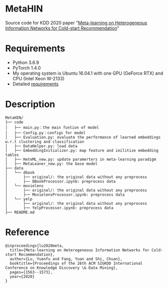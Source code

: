 # MetaHIN
Source code for KDD 2020 paper "[Meta-learning on Heterogeneous Information Networks for Cold-start Recommendation](https://yuanfulu.github.io/publication/KDD-MetaHIN.pdf)"


# Requirements

- Python 3.6.9
- PyTorch 1.4.0
- My operating system is Ubuntu 16.04.1 with one GPU (GeForce RTX) and CPU (Intel Xeon W-2133)
- Detailed [requirements](https://github.com/rootlu/MetaHIN/blob/master/requirements.txt)

# Description

```
MetaHIN/
├── code
│   ├── main.py：the main funtion of model
│   ├── Config.py：configs for model
│   ├── Evaluation.py: evaluate the performance of learned embeddings w.r.t clustering and classification
│   ├── DataHelper.py: load data
│   ├── EmbeddingInitializer.py: map feature and inilitize embedding tables
│   ├── HeteML_new.py: update paramerters in meta-learning paradigm 
│   ├── MetaLeaner_new.py: the base model 
├── data
│   └── dbook
│       ├── original/: the original data without any preprocess
│       ├── DBookProcessor.ipynb: preprocess data 
│   └── movielens
│       ├── original/: the original data without any preprocess
│       ├── MovielensProcessor.ipynb: preprocess data 
│   └── yelp
│       ├── original/: the original data without any preprocess
│       ├── YelpProcessor.ipynb: preprocess data 
├── README.md
```

# Reference

```
@inproceedings{lu2020meta,
  title={Meta-learning on Heterogeneous Information Networks for Cold-start Recommendation},
  author={Lu, Yuanfu and Fang, Yuan and Shi, Chuan},
  booktitle={Proceedings of the 26th ACM SIGKDD International Conference on Knowledge Discovery \& Data Mining},
  pages={1563--1573},
  year={2020}
}

```

